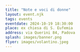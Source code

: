 ```yaml
---
title: "Note e voci di donne"
layout: event.njk
tags: events
eventdate: 2024-10-19 18:30:00
place: ex chiesa di S. Eufemia
address: via Querini 84, Padova
splash: images/banner.png
flyer: images/volantino.jpeg
---
```


